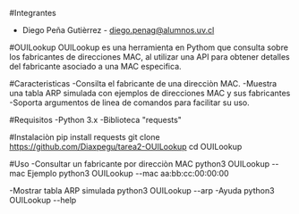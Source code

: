 #Integrantes

- Diego Peña Gutièrrez - diego.penag@alumnos.uv.cl

#OUILookup
OUILookup es una herramienta en Pythom que consulta sobre los fabricantes de direcciones MAC, al utilizar una API para obtener detalles del fabricante asociado a una MAC especifica.

#Caracteristicas
-Consilta el fabricante de una direcciòn MAC.
-Muestra una tabla ARP simulada con ejemplos de direcciones MAC y sus fabricantes
-Soporta argumentos de linea de comandos para facilitar su uso.

#Requisitos
-Python 3.x
-Biblioteca "requests"

#Instalaciòn
pip install requests
git clone https://github.com/Diaxpegu/tarea2-OUILookup
cd OUILookup

#Uso
-Consultar un fabricante por direcciòn MAC
python3 OUILookup --mac <mac>
Ejemplo
python3 OUILookup --mac aa:bb:cc:00:00:00

-Mostrar tabla ARP simulada
python3 OUILookup --arp
-Ayuda
python3 OUILookup --help
